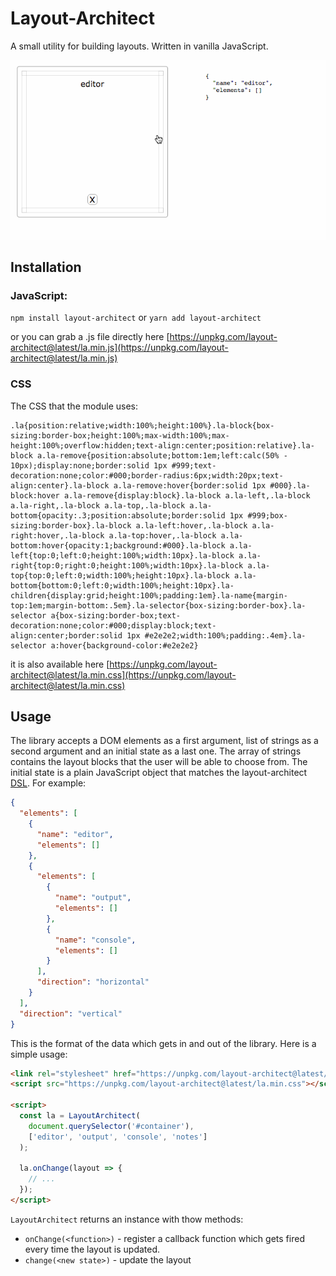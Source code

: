 # Layout-Architect

A small utility for building layouts. Written in vanilla JavaScript.

![layout-architect](./la.gif)

## Installation

### JavaScript:

`npm install layout-architect` or `yarn add layout-architect`

or you can grab a .js file directly here [https://unpkg.com/layout-architect@latest/la.min.js](https://unpkg.com/layout-architect@latest/la.min.js)

### CSS

The CSS that the module uses:

```
.la{position:relative;width:100%;height:100%}.la-block{box-sizing:border-box;height:100%;max-width:100%;max-height:100%;overflow:hidden;text-align:center;position:relative}.la-block a.la-remove{position:absolute;bottom:1em;left:calc(50% - 10px);display:none;border:solid 1px #999;text-decoration:none;color:#000;border-radius:6px;width:20px;text-align:center}.la-block a.la-remove:hover{border:solid 1px #000}.la-block:hover a.la-remove{display:block}.la-block a.la-left,.la-block a.la-right,.la-block a.la-top,.la-block a.la-bottom{opacity:.3;position:absolute;border:solid 1px #999;box-sizing:border-box}.la-block a.la-left:hover,.la-block a.la-right:hover,.la-block a.la-top:hover,.la-block a.la-bottom:hover{opacity:1;background:#000}.la-block a.la-left{top:0;left:0;height:100%;width:10px}.la-block a.la-right{top:0;right:0;height:100%;width:10px}.la-block a.la-top{top:0;left:0;width:100%;height:10px}.la-block a.la-bottom{bottom:0;left:0;width:100%;height:10px}.la-children{display:grid;height:100%;padding:1em}.la-name{margin-top:1em;margin-bottom:.5em}.la-selector{box-sizing:border-box}.la-selector a{box-sizing:border-box;text-decoration:none;color:#000;display:block;text-align:center;border:solid 1px #e2e2e2;width:100%;padding:.4em}.la-selector a:hover{background-color:#e2e2e2}
```

it is also available here [https://unpkg.com/layout-architect@latest/la.min.css](https://unpkg.com/layout-architect@latest/la.min.css)

## Usage

The library accepts a DOM elements as a first argument, list of strings as a second argument and an initial state as a last one. The array of strings contains the layout blocks that the user will be able to choose from. The initial state is a plain JavaScript object that matches the layout-architect [DSL](https://en.wikipedia.org/wiki/Domain-specific_language). For example:

```json
{
  "elements": [
    {
      "name": "editor",
      "elements": []
    },
    {
      "elements": [
        {
          "name": "output",
          "elements": []
        },
        {
          "name": "console",
          "elements": []
        }
      ],
      "direction": "horizontal"
    }
  ],
  "direction": "vertical"
}
```

This is the format of the data which gets in and out of the library. Here is a simple usage:

```html
<link rel="stylesheet" href="https://unpkg.com/layout-architect@latest/la.min.js">
<script src="https://unpkg.com/layout-architect@latest/la.min.css"></script>

<script>
  const la = LayoutArchitect(
    document.querySelector('#container'),
    ['editor', 'output', 'console', 'notes']
  );

  la.onChange(layout => {
    // ...
  });
</script>
```

`LayoutArchitect` returns an instance with thow methods:

* `onChange(<function>)` - register a callback function which gets fired every time the layout is updated.
* `change(<new state>)` - update the layout

